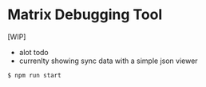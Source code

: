 # Matrix Debugging Tool

[WIP]

-   alot todo
-   currenlty showing sync data with a simple json viewer

```sh
$ npm run start
```
